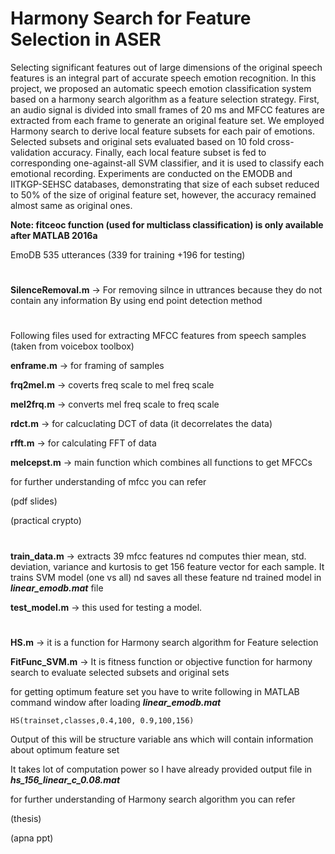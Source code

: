 # Harmony Search for Feature Selection in ASER


Selecting significant features out of large dimensions of the original speech features is an integral part of accurate speech emotion recognition. In this project, we proposed an automatic speech emotion classification system based on a harmony search algorithm as a feature selection strategy.
First, an audio signal is divided into small frames of 20 ms and MFCC features are extracted from each frame to generate an original feature set.
We employed Harmony search to derive local feature subsets for each pair of emotions. Selected subsets and original sets evaluated based on 10 fold cross-validation accuracy.
Finally, each local feature subset is fed to corresponding one-against-all SVM classifier, and it is used to classify each emotional recording.
Experiments are conducted on the EMODB and IITKGP-SEHSC databases, demonstrating that size of each subset reduced to 50% of the size of original feature set, however, the accuracy remained almost same as original ones.


**Note: fitceoc function (used for multiclass classification) is only available after MATLAB 2016a**


EmoDB 535 utterances (339 for training +196 for testing)
#

**SilenceRemoval.m** -> For removing silnce in uttrances because they do not contain any information
                    By using end point detection method

#
Following files used for extracting MFCC features from speech samples (taken from voicebox toolbox)


**enframe.m**	-> for framing of samples

**frq2mel.m**	-> coverts freq scale to mel freq scale

**mel2frq.m**	-> converts mel freq scale to freq scale

**rdct.m** -> for calcuclating DCT of data (it decorrelates the data)

**rfft.m** -> for calculating FFT of data

**melcepst.m**	-> main function which combines all functions to get MFCCs 

for further understanding of mfcc you can refer

(pdf slides)

(practical crypto)

#
**train_data.m** -> extracts 39 mfcc features nd computes thier mean, std. deviation, variance and kurtosis to get 156 feature vector for each sample. It trains SVM model (one vs all) nd saves all these feature nd trained model in **_linear_emodb.mat_**	file


**test_model.m** -> this used for testing a model.

#
**HS.m** -> it is a function for Harmony search algorithm for Feature selection

**FitFunc_SVM.m** -> It is fitness function or objective function for harmony search to evaluate selected subsets and original sets


for getting optimum feature set you have to write following in MATLAB command window after loading **_linear_emodb.mat_**

```HS(trainset,classes,0.4,100, 0.9,100,156)```

Output of this will be structure variable ans which will contain information about optimum feature set

It takes lot of computation power so I have already provided output file in **_hs_156_linear_c_0.08.mat_** 

for further understanding of Harmony search algorithm you can refer

(thesis)

(apna ppt)




